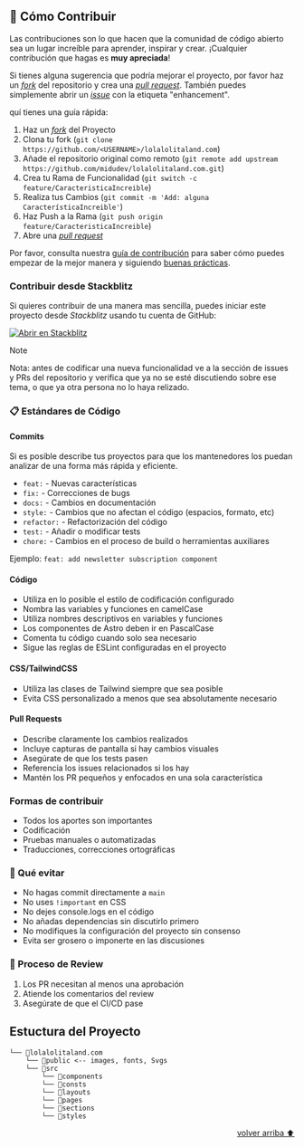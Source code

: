 ## 🤝 Cómo Contribuir

Las contribuciones son lo que hacen que la comunidad de código abierto sea un lugar increíble para aprender, inspirar y crear. ¡Cualquier contribución que hagas es **muy apreciada**!

Si tienes alguna sugerencia que podría mejorar el proyecto, por favor haz un [_fork_](https://github.com/midudev/lolalolitaland.com/fork) del repositorio y crea una [_pull request_](https://github.com/midudev/lolalolitaland.com/pulls). También puedes simplemente abrir un [_issue_](https://github.com/midudev/lolalolitaland.com/issues) con la etiqueta "enhancement".

quí tienes una guía rápida:

1. Haz un [_fork_](https://github.com/midudev/lolalolitaland.com/fork) del Proyecto
2. Clona tu fork (`git clone https://github.com/<USERNAME>/lolalolitaland.com`)
3. Añade el repositorio original como remoto (`git remote add upstream https://github.com/midudev/lolalolitaland.com.git`)
4. Crea tu Rama de Funcionalidad (`git switch -c feature/CaracteristicaIncreible`)
5. Realiza tus Cambios (`git commit -m 'Add: alguna CaracterísticaIncreible'`)
6. Haz Push a la Rama (`git push origin feature/CaracteristicaIncreible`)
7. Abre una [_pull request_](https://github.com/midudev/lolalolitaland.com/pulls)

Por favor, consulta nuestra [guía de contribución](https://github.com/midudev/lolalolitaland.com/blob/master/CONTRIBUTING.md) para saber cómo puedes empezar de la mejor manera y siguiendo [buenas prácticas](https://github.com/midudev/lolalolitaland.com/blob/main/CONTRIBUTING.md#buenas-prácticas-).

### Contribuir desde Stackblitz

Si quieres contribuir de una manera mas sencilla, puedes iniciar este proyecto desde _Stackblitz_ usando tu cuenta de GitHub:

[![Abrir en Stackblitz](https://developer.stackblitz.com/img/open_in_stackblitz.svg)](https://stackblitz.com/github/midudev/lolalolitaland.com)

> [!NOTE]
>
> Nota: antes de codificar una nueva funcionalidad ve a la
> sección de issues y PRs del repositorio y verifica que ya no se
> esté discutiendo sobre ese tema, o que ya otra persona no lo
> haya relizado.

### 📋 Estándares de Código

#### Commits

Si es posible describe tus proyectos para que los mantenedores los puedan analizar de una forma más rápida y eficiente.

- `feat:` - Nuevas características
- `fix:` - Correcciones de bugs
- `docs:` - Cambios en documentación
- `style:` - Cambios que no afectan el código (espacios, formato, etc)
- `refactor:` - Refactorización del código
- `test:` - Añadir o modificar tests
- `chore:` - Cambios en el proceso de build o herramientas auxiliares

Ejemplo: `feat: add newsletter subscription component`

#### Código

- Utiliza en lo posible el estilo de codificación configurado
- Nombra las variables y funciones en camelCase
- Utiliza nombres descriptivos en variables y funciones
- Los componentes de Astro deben ir en PascalCase
- Comenta tu código cuando solo sea necesario
- Sigue las reglas de ESLint configuradas en el proyecto

#### CSS/TailwindCSS

- Utiliza las clases de Tailwind siempre que sea posible
- Evita CSS personalizado a menos que sea absolutamente necesario

#### Pull Requests

- Describe claramente los cambios realizados
- Incluye capturas de pantalla si hay cambios visuales
- Asegúrate de que los tests pasen
- Referencia los issues relacionados si los hay
- Mantén los PR pequeños y enfocados en una sola característica

### Formas de contribuir

- Todos los aportes son importantes
- Codificación
- Pruebas manuales o automatizadas
- Traducciones, correcciones ortográficas

### 🚫 Qué evitar

- No hagas commit directamente a `main`
- No uses `!important` en CSS
- No dejes console.logs en el código
- No añadas dependencias sin discutirlo primero
- No modifiques la configuración del proyecto sin consenso
- Evita ser grosero o imponerte en las discusiones

### 👥 Proceso de Review

1. Los PR necesitan al menos una aprobación
2. Atiende los comentarios del review
3. Asegúrate de que el CI/CD pase

## Estuctura del Proyecto

```
└── 📁lolalolitaland.com
    └── 📁public <-- images, fonts, Svgs
    └── 📁src
        └── 📁components
        └── 📁consts
        └── 📁layouts
        └── 📁pages
        └── 📁sections
        └── 📁styles
```

<p align="right"><a href="#readme-top">volver arriba ⬆️</a></p>
